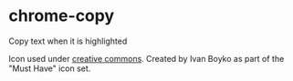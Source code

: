 # chrome-copy
Copy text when it is highlighted

Icon used under [creative commons](https://creativecommons.org/licenses/by/3.0/). Created by Ivan Boyko as part of the "Must Have" icon set.
